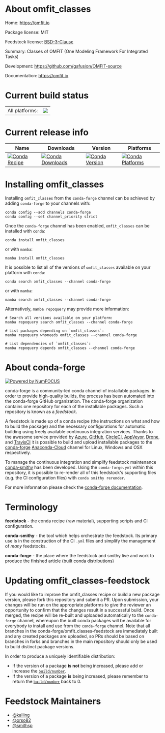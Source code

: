 About omfit_classes
===================

Home: https://omfit.io

Package license: MIT

Feedstock license: [BSD-3-Clause](https://github.com/conda-forge/omfit_classes-feedstock/blob/main/LICENSE.txt)

Summary: Classes of OMFIT (One Modeling Framework For Integrated Tasks)

Development: https://github.com/gafusion/OMFIT-source

Documentation: https://omfit.io

Current build status
====================


<table><tr><td>All platforms:</td>
    <td>
      <a href="https://dev.azure.com/conda-forge/feedstock-builds/_build/latest?definitionId=12363&branchName=main">
        <img src="https://dev.azure.com/conda-forge/feedstock-builds/_apis/build/status/omfit_classes-feedstock?branchName=main">
      </a>
    </td>
  </tr>
</table>

Current release info
====================

| Name | Downloads | Version | Platforms |
| --- | --- | --- | --- |
| [![Conda Recipe](https://img.shields.io/badge/recipe-omfit_classes-green.svg)](https://anaconda.org/conda-forge/omfit_classes) | [![Conda Downloads](https://img.shields.io/conda/dn/conda-forge/omfit_classes.svg)](https://anaconda.org/conda-forge/omfit_classes) | [![Conda Version](https://img.shields.io/conda/vn/conda-forge/omfit_classes.svg)](https://anaconda.org/conda-forge/omfit_classes) | [![Conda Platforms](https://img.shields.io/conda/pn/conda-forge/omfit_classes.svg)](https://anaconda.org/conda-forge/omfit_classes) |

Installing omfit_classes
========================

Installing `omfit_classes` from the `conda-forge` channel can be achieved by adding `conda-forge` to your channels with:

```
conda config --add channels conda-forge
conda config --set channel_priority strict
```

Once the `conda-forge` channel has been enabled, `omfit_classes` can be installed with `conda`:

```
conda install omfit_classes
```

or with `mamba`:

```
mamba install omfit_classes
```

It is possible to list all of the versions of `omfit_classes` available on your platform with `conda`:

```
conda search omfit_classes --channel conda-forge
```

or with `mamba`:

```
mamba search omfit_classes --channel conda-forge
```

Alternatively, `mamba repoquery` may provide more information:

```
# Search all versions available on your platform:
mamba repoquery search omfit_classes --channel conda-forge

# List packages depending on `omfit_classes`:
mamba repoquery whoneeds omfit_classes --channel conda-forge

# List dependencies of `omfit_classes`:
mamba repoquery depends omfit_classes --channel conda-forge
```


About conda-forge
=================

[![Powered by
NumFOCUS](https://img.shields.io/badge/powered%20by-NumFOCUS-orange.svg?style=flat&colorA=E1523D&colorB=007D8A)](https://numfocus.org)

conda-forge is a community-led conda channel of installable packages.
In order to provide high-quality builds, the process has been automated into the
conda-forge GitHub organization. The conda-forge organization contains one repository
for each of the installable packages. Such a repository is known as a *feedstock*.

A feedstock is made up of a conda recipe (the instructions on what and how to build
the package) and the necessary configurations for automatic building using freely
available continuous integration services. Thanks to the awesome service provided by
[Azure](https://azure.microsoft.com/en-us/services/devops/), [GitHub](https://github.com/),
[CircleCI](https://circleci.com/), [AppVeyor](https://www.appveyor.com/),
[Drone](https://cloud.drone.io/welcome), and [TravisCI](https://travis-ci.com/)
it is possible to build and upload installable packages to the
[conda-forge](https://anaconda.org/conda-forge) [Anaconda-Cloud](https://anaconda.org/)
channel for Linux, Windows and OSX respectively.

To manage the continuous integration and simplify feedstock maintenance
[conda-smithy](https://github.com/conda-forge/conda-smithy) has been developed.
Using the ``conda-forge.yml`` within this repository, it is possible to re-render all of
this feedstock's supporting files (e.g. the CI configuration files) with ``conda smithy rerender``.

For more information please check the [conda-forge documentation](https://conda-forge.org/docs/).

Terminology
===========

**feedstock** - the conda recipe (raw material), supporting scripts and CI configuration.

**conda-smithy** - the tool which helps orchestrate the feedstock.
                   Its primary use is in the construction of the CI ``.yml`` files
                   and simplify the management of *many* feedstocks.

**conda-forge** - the place where the feedstock and smithy live and work to
                  produce the finished article (built conda distributions)


Updating omfit_classes-feedstock
================================

If you would like to improve the omfit_classes recipe or build a new
package version, please fork this repository and submit a PR. Upon submission,
your changes will be run on the appropriate platforms to give the reviewer an
opportunity to confirm that the changes result in a successful build. Once
merged, the recipe will be re-built and uploaded automatically to the
`conda-forge` channel, whereupon the built conda packages will be available for
everybody to install and use from the `conda-forge` channel.
Note that all branches in the conda-forge/omfit_classes-feedstock are
immediately built and any created packages are uploaded, so PRs should be based
on branches in forks and branches in the main repository should only be used to
build distinct package versions.

In order to produce a uniquely identifiable distribution:
 * If the version of a package **is not** being increased, please add or increase
   the [``build/number``](https://docs.conda.io/projects/conda-build/en/latest/resources/define-metadata.html#build-number-and-string).
 * If the version of a package **is** being increased, please remember to return
   the [``build/number``](https://docs.conda.io/projects/conda-build/en/latest/resources/define-metadata.html#build-number-and-string)
   back to 0.

Feedstock Maintainers
=====================

* [@kalling](https://github.com/kalling/)
* [@orso82](https://github.com/orso82/)
* [@smithsp](https://github.com/smithsp/)

